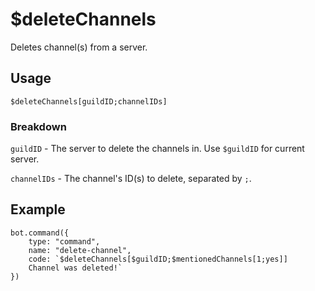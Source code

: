 # $deleteChannels
Deletes channel(s) from a server.

## Usage
```$deleteChannels[guildID;channelIDs]```

### Breakdown
`guildID` - The server to delete the channels in. Use `$guildID` for current server.

`channelIDs` - The channel's ID(s) to delete, separated by `;`.

## Example
```
bot.command({
    type: "command",
    name: "delete-channel",
    code: `$deleteChannels[$guildID;$mentionedChannels[1;yes]]
    Channel was deleted!`
})
```
